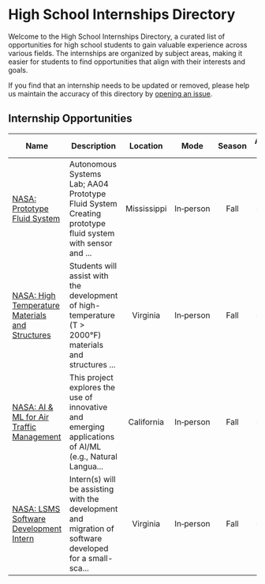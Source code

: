# High School Internships Directory

Welcome to the High School Internships Directory, a curated list of opportunities for high school students to gain valuable experience across various fields. The internships are organized by subject areas, making it easier for students to find opportunities that align with their interests and goals.

If you find that an internship needs to be updated or removed, please help us maintain the accuracy of this directory by [opening an issue](https://github.com/Declipsonator/Highschool-Internships/issues).

## Internship Opportunities
| Name | Description | Location  | Mode | Season | Application Deadline | Application Opens | Eligible Grades | Cost |
|------|-------------|:---------:|:----:|:------:|:--------------------:|:-----------------:|:---------------:|:----:|
| [NASA: Prototype Fluid System](https://stemgateway.nasa.gov/s/course-offering/a0BSJ000002XvSz2AK) | Autonomous Systems Lab; AA04	Prototype Fluid System	Creating prototype fluid system with sensor and ... | Mississippi | In&#8209;person | Fall | 5/16/2025 | Open | 12 | 0 |
| [NASA: High Temperature Materials and Structures](https://stemgateway.nasa.gov/s/course-offering/a0BSJ000002czSj2AI) | Students will assist with the development of high-temperature (T > 2000°F) materials and structures ... | Virginia | In&#8209;person | Fall | 5/16/2025 | Open | 12 | 0 |
| [NASA: AI & ML for Air Traffic Management](https://stemgateway.nasa.gov/s/course-offering/a0BSJ000002YSDd2AO) | This project explores the use of innovative and emerging applications of AI/ML (e.g., Natural Langua... | California | In&#8209;person | Fall | 5/16/2025 | Open | 11, 12 | 0 |
| [NASA: LSMS Software Development Intern](https://stemgateway.nasa.gov/s/course-offering/a0BSJ000002oaDd2AI) | Intern(s) will be assisting with the development and migration of software developed for a small-sca... | Virginia | In&#8209;person | Fall | 5/16/2025 | Open | 11, 12 | 0 |

